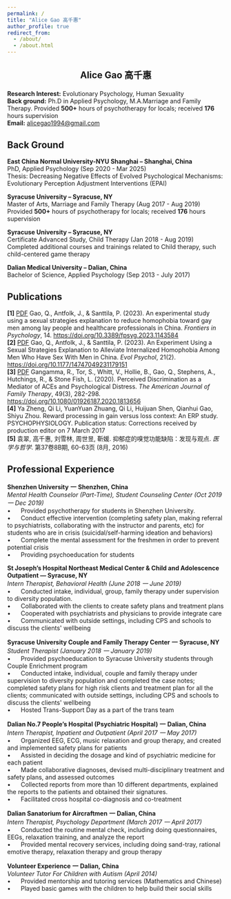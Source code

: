 ```yaml
---
permalink: /
title: "Alice Gao 高千惠"
author_profile: true
redirect_from: 
  - /about/
  - /about.html
---
```


**<p align="center">Alice Gao 高千惠</p>**
---
**Research Interest:** Evolutionary Psychology, Human Sexuality<br />
**Back ground:** Ph.D in Applied Psychology, M.A.Marriage and Family Therapy. Provided **500+** hours of psychotherapy for locals; received **176** hours supervision<br />
**Email:** alicegao1994@gmail.com <br />

**Back Ground**<br />
---
**East China Normal University-NYU Shanghai – Shanghai, China**<br />
PhD, Applied Psychology (Sep 2020 - Mar 2025) <br />
Thesis: Decreasing Negative Effects of Evolved Psychological Mechanisms: Evolutionary Perception Adjustment Interventions (EPAI)<br />

**Syracuse University – Syracuse, NY**<br />
Master of Arts, Marriage and Family Therapy (Aug 2017 - Aug 2019)  <br />
Provided **500+** hours of psychotherapy for locals; received **176** hours supervision<br />

**Syracuse University – Syracuse, NY**<br />
Certificate Advanced Study, Child Therapy (Jan 2018 - Aug 2019)<br />
Completed additional courses and trainings related to Child therapy, such child-centered game therapy<br />

**Dalian Medical University – Dalian, China**<br />
Bachelor of Science, Applied Psychology (Sep 2013 - July 2017) <br />

**Publications**
---
**[1]** [PDF](https://doi.org/10.3389/fpsyg.2023.1143584) Gao, Q., Antfolk, J., & Santtila, P. (2023). An experimental study using a sexual strategies explanation to reduce homophobia toward gay men among lay people and healthcare professionals in China. _Frontiers in Psychology_, 14. https://doi.org/10.3389/fpsyg.2023.1143584<br /> 
**[2]** [PDF](https://doi.org/10.1177/14747049231179151) Gao, Q., Antfolk, J., & Santtila, P. (2023). An Experiment Using a Sexual Strategies Explanation to Alleviate Internalized Homophobia Among Men Who Have Sex With Men in China. _Evol Psychol_, 21(2). https://doi.org/10.1177/14747049231179151<br /> 
**[3]** [PDF](https://doi.org/10.1080/01926187.2020.1813656) Gangamma, R., Tor, S., Whitt, V., Hollie, B., Gao, Q., Stephens, A., Hutchings, R., & Stone Fish, L. (2020). Perceived Discrimination as a Mediator of ACEs and Psychological Distress. _The American Journal of Family Therapy_, 49(3), 282-298. https://doi.org/10.1080/01926187.2020.1813656<br /> 
**[4]** Ya Zheng, Qi Li, YuanYuan Zhuang, Qi Li, Huijuan Shen, Qianhui Gao, Shiyu Zhou. Reward processing in gain versus loss context: An ERP study. PSYCHOPHYSIOLOGY. Publication status: Corrections received by production editor on 7 March 2017<br />
**[5]** 袁翠, 高千惠, 刘雪林, 周世昱, 靳媛. 抑郁症的嗅觉功能缺陷：发现与观点. _医学与哲学_. 第37卷8B期, 60-63页 (8月, 2016)<br />

**Professional Experience**
---
**Shenzhen University** **一** **Shenzhen, China**<br />
_Mental Health Counselor (Part-Time), Student Counseling Center (Oct 2019 一 Dec 2019)_<br />
•      Provided psychotherapy for students in Shenzhen University.<br /> 
•      Conduct effective intervention (completing safety plan, making referral to psychiatrists, collaborating with the instructor and parents, etc) for students who are in crisis (suicidal/self-harming ideation and behaviors)<br />
•      Complete the mental assessment for the freshmen in order to prevent potential crisis<br />
•      Providing psychoeducation for students<br />

**St Joseph’s Hospital Northeast Medical Center & Child and Adolescence Outpatient — Syracuse, NY**<br />
_Intern Therapist, Behavioral Health (June 2018 一 June 2019)_<br />
•      Conducted intake, individual, group, family therapy under supervision to diversity population.<br /> 
•      Collaborated with the clients to create safety plans and treatment plans<br />
•      Cooperated with psychiatrists and physicians to provide integrate care<br />
•      Communicated with outside settings, including CPS and schools to discuss the clients' wellbeing<br />

**Syracuse University Couple and Family Therapy Center** **一** **Syracuse, NY**<br />
_Student Therapist (January 2018 一 January 2019)_ <br />
•      Provided psychoeducation to Syracuse University students through Couple Enrichment program<br />
•      Conducted intake, individual, couple and family therapy under supervision to diversity population and completed the case notes; completed safety plans for high risk clients and treatment plan for all the clients; communicated with outside settings, including CPS and schools to discuss the clients' wellbeing<br />
•      Hosted Trans-Support Day as a part of the trans team<br />

**Dalian No.7 People’s Hospital (Psychiatric Hospital)** **一** **Dalian, China**<br />
_Intern Therapist, Inpatient and Outpatient (April 2017 一 May 2017)_<br />
•      Organized EEG, ECG, music relaxation and group therapy, and created and implemented safety plans for patients<br />
•      Assisted in deciding the dosage and kind of psychiatric medicine for each patient<br />
•      Made collaborative diagnoses, devised multi-disciplinary treatment and safety plans, and assessed outcomes<br />
•      Collected reports from more than 10 different departments, explained the reports to the patients and obtained their signatures.<br />
•      Facilitated cross hospital co-diagnosis and co-treatment<br />

**Dalian Sanatorium for Aircraftmen** **一** **Dalian, China**<br />
_Intern Therapist, Psychology Department (March 2017 一 April 2017)_<br />
•      Conducted the routine mental check, including doing questionnaires, EEGs, relaxation training, and analyze the report<br />
•      Provided mental recovery services, including doing sand-tray, rational emotive therapy, relaxation therapy and group therapy<br />

**Volunteer Experience** **一** **Dalian, China**<br />
_Volunteer Tutor For Children with Autism (April 2014)_<br />
•      Provided mentorship and tutoring services (Mathematics and Chinese)<br />
•      Played basic games with the children to help build their social skills<br />

